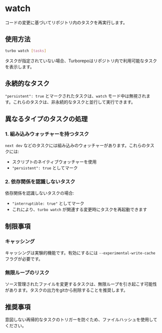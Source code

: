 # watch

コードの変更に基づいてリポジトリ内のタスクを再実行します。

## 使用方法

```bash
turbo watch [tasks]
```

タスクが指定されていない場合、Turborepoはリポジトリ内で利用可能なタスクを表示します。

## 永続的なタスク

`"persistent": true` とマークされたタスクは、`watch` モード中は無視されます。これらのタスクは、非永続的なタスクと並行して実行できます。

## 異なるタイプのタスクの処理

### 1. 組み込みウォッチャーを持つタスク

`next dev` などのタスクには組み込みのウォッチャーがあります。これらのタスクには:

- スクリプトのネイティブウォッチャーを使用
- `"persistent": true` としてマーク

### 2. 依存関係を認識しないタスク

依存関係を認識しないタスクの場合:

- `"interruptible: true"` としてマーク
- これにより、`turbo watch` が関連する変更時にタスクを再起動できます

## 制限事項

### キャッシング

キャッシングは実験的機能です。有効にするには `--experimental-write-cache` フラグが必要です。

### 無限ループのリスク

ソース管理されたファイルを変更するタスクは、無限ループを引き起こす可能性があります。タスクの出力をgitから削除することを推奨します。

## 推奨事項

意図しない再帰的なタスクのトリガーを防ぐため、ファイルハッシュを使用してください。
